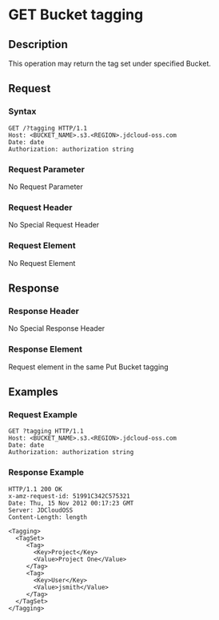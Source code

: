 # GET Bucket tagging

## Description

This operation may return the tag set under specified Bucket.

## Request

### Syntax

```HTTP
GET /?tagging HTTP/1.1
Host: <BUCKET_NAME>.s3.<REGION>.jdcloud-oss.com
Date: date
Authorization: authorization string
```

### Request Parameter
No Request Parameter
### Request Header
No Special Request Header
### Request Element
No Request Element

## Response
### Response Header
No Special Response Header
### Response Element
Request element in the same Put Bucket tagging

## Examples
### Request Example
```HTTP
GET ?tagging HTTP/1.1
Host: <BUCKET_NAME>.s3.<REGION>.jdcloud-oss.com
Date: date
Authorization: authorization string
```
### Response Example
```HTTP
HTTP/1.1 200 OK
x-amz-request-id: 51991C342C575321
Date: Thu, 15 Nov 2012 00:17:23 GMT
Server: JDCloudOSS
Content-Length: length

<Tagging>
  <TagSet>
     <Tag>
       <Key>Project</Key>
       <Value>Project One</Value>
     </Tag>
     <Tag>
       <Key>User</Key>
       <Value>jsmith</Value>
     </Tag>
  </TagSet>
</Tagging> 
```
